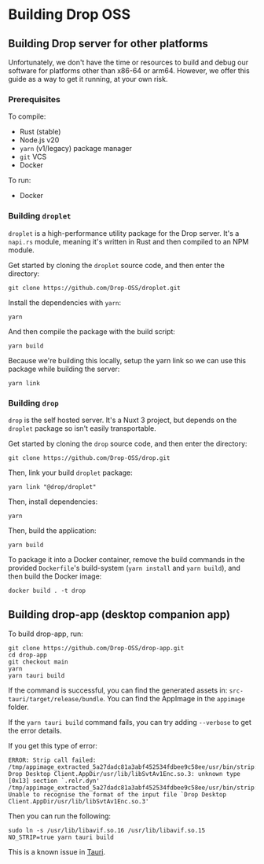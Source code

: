 # Building Drop OSS

## Building Drop server for other platforms

Unfortunately, we don't have the time or resources to build and debug our software for platforms other than x86-64 or arm64. However, we offer this guide as a way to get it running, at your own risk.

### Prerequisites

To compile:

- Rust (stable)
- Node.js v20
- `yarn` (v1/legacy) package manager
- `git` VCS
- Docker

To run:

- Docker

### Building `droplet`

`droplet` is a high-performance utility package for the Drop server. It's a `napi.rs` module, meaning it's written in Rust and then compiled to an NPM module.

Get started by cloning the `droplet` source code, and then enter the directory:

```shell
git clone https://github.com/Drop-OSS/droplet.git
```

Install the dependencies with `yarn`:

```shell
yarn
```

And then compile the package with the build script:

```shell
yarn build
```

Because we're building this locally, setup the yarn link so we can use this package while building the server:

```shell
yarn link
```

### Building `drop`

`drop` is the self hosted server. It's a Nuxt 3 project, but depends on the `droplet` package so isn't easily transportable.

Get started by cloning the `drop` source code, and then enter the directory:

```shell
git clone https://github.com/Drop-OSS/drop.git
```

Then, link your build `droplet` package:

```shell
yarn link "@drop/droplet"
```

Then, install dependencies:

```shell
yarn
```

Then, build the application:

```
yarn build
```

To package it into a Docker container, remove the build commands in the provided `Dockerfile`'s build-system (`yarn install` and `yarn build`), and then build the Docker image:

```shell
docker build . -t drop
```

## Building drop-app (desktop companion app)

To build drop-app, run:

```shell
git clone https://github.com/Drop-OSS/drop-app.git
cd drop-app
git checkout main
yarn
yarn tauri build
```

If the command is successful, you can find the generated assets in: `src-tauri/target/release/bundle`. You can find the AppImage in the `appimage` folder.

If the `yarn tauri build` command fails, you can try adding `--verbose` to get the error details.

If you get this type of error:

```
ERROR: Strip call failed: /tmp/appimage_extracted_5a27dadc81a3abf452534fdbee9c58ee/usr/bin/strip: Drop Desktop Client.AppDir/usr/lib/libSvtAv1Enc.so.3: unknown type [0x13] section `.relr.dyn'
/tmp/appimage_extracted_5a27dadc81a3abf452534fdbee9c58ee/usr/bin/strip: Unable to recognise the format of the input file `Drop Desktop Client.AppDir/usr/lib/libSvtAv1Enc.so.3'
```

Then you can run the following:

```shell
sudo ln -s /usr/lib/libavif.so.16 /usr/lib/libavif.so.15
NO_STRIP=true yarn tauri build
```

This is a known issue in [Tauri](https://github.com/tauri-apps/tauri/issues/5781#issuecomment-1758815710).
